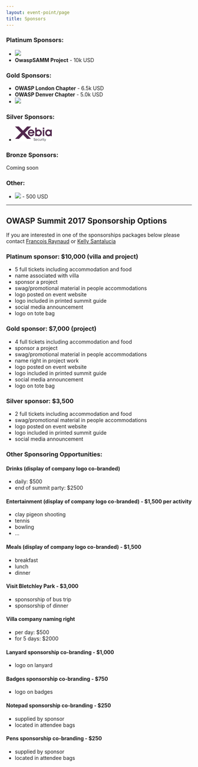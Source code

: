 ```yaml
---
layout: event-point/page
title: Sponsors
---
```


### Platinum Sponsors:

* [<img src='https://cdn.evbuc.com/eventlogos/143560311/eventbritelogo.png' width='100'>](https://www.devseccon.com/) 
* **OwaspSAMM Project** - 10k USD

### Gold Sponsors:

* **OWASP London Chapter** - 6.5k USD
* **OWASP Denver Chapter** - 5.0k USD
* [<img src='https://www.toreon.com/wp-content/uploads/2016/07/logo.png' width='100'>](https://www.toreon.com)

### Silver Sponsors:

* [<img src='/assets/img/sponsors/XS_logo_RGB.jpg' width='100'>](https://xebia.com/)

### Bronze Sponsors:

Coming soon

### Other:

* [<img src='https://pbs.twimg.com/profile_images/3092555674/d960504a911d151876e26addc4930fb0_400x400.png' width='100'>](https://www.owasp.org/index.php/NYC) - 500 USD


---

## OWASP Summit 2017 Sponsorship Options

If you are interested in one of the sponsorships packages below please contact [Francois Raynaud](mailto:francois@devseccon.com) or [Kelly Santalucia](mailto:kelly.santalucia@owasp.org)

### Platinum sponsor: $10,000 (villa and project)

- 5 full tickets including accommodation and food		
- name associated with villa
- sponsor a project
- swag/promotional material in people accommodations
- logo posted on event website
- logo included in printed summit guide
- social media announcement
- logo on tote bag

### Gold sponsor: $7,000 (project)

- 4 full tickets including accommodation and food
- sponsor a project
- swag/promotional material in people accommodations
- name right in project work
- logo posted on event website
- logo included in printed summit guide
- social media announcement
- logo on tote bag

### Silver sponsor: $3,500

- 2 full tickets including accommodation and food
- swag/promotional material in people accommodations
- logo posted on event website
- logo included in printed summit guide
- social media announcement

### Other Sponsoring Opportunities:

#### Drinks (display of company logo co-branded)
- daily: $500
- end of summit party: $2500

#### Entertainment (display of company logo co-branded) - $1,500 per activity
- clay pigeon shooting
- tennis
- bowling
- ...

#### Meals (display of company logo co-branded) - $1,500
- breakfast
- lunch 
- dinner

#### Visit Bletchley Park - $3,000
- sponsorship of bus trip
- sponsorship of dinner

#### Villa company naming right
- per day: $500
- for 5 days: $2000

#### Lanyard sponsorship co-branding - $1,000
- logo on lanyard

#### Badges sponsorship co-branding - $750
- logo on badges
    
#### Notepad sponsorship co-branding - $250
- supplied by sponsor
- located in attendee bags

#### Pens sponsorship co-branding - $250
- supplied by sponsor
- located in attendee bags
